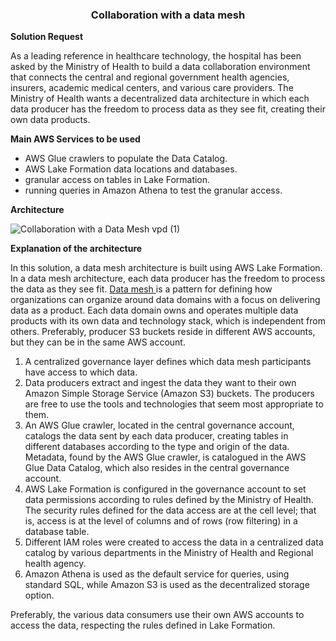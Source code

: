 **<h3><p align="center">Collaboration with a data mesh</p></h3>**

**Solution Request**

As a leading reference in healthcare technology, the hospital has been asked by the Ministry of Health to build a data collaboration environment that connects the central and regional government health agencies, insurers, academic medical centers, and various care providers. The Ministry of Health wants a decentralized data architecture in which each data producer has the freedom to process data as they see fit, creating their own data products.

**Main AWS Services to be used**

- AWS Glue crawlers to populate the Data Catalog.
- AWS Lake Formation data locations and databases.
- granular access on tables in Lake Formation.
- running queries in Amazon Athena to test the granular access.


**Architecture**

![Collaboration with a Data Mesh vpd (1)](https://github.com/user-attachments/assets/17bfeb37-6bcb-4a93-9ef3-5ec458d2a236)

**Explanation of the architecture**

In this solution, a data mesh architecture is built using AWS Lake Formation. In a data mesh architecture, each data producer has the freedom to process the data as they see fit. 
<ins> Data mesh </ins> is a pattern for defining how organizations can organize around data domains with a focus on delivering data as a product. Each data domain owns and operates multiple data products with its own data and technology stack, which is independent from others.
Preferably, producer S3 buckets reside in different AWS accounts, but they can be in the same AWS account.

1. A centralized governance layer defines which data mesh participants have access to which data. 
2. Data producers extract and ingest the data they want to their own Amazon Simple Storage Service (Amazon S3) buckets. The producers are free to use the tools and technologies that seem most appropriate to them. 
3. An AWS Glue crawler, located in the central governance account, catalogs the data sent by each data producer, creating tables in different databases according to the type and origin of the data. Metadata, found by the AWS Glue crawler, is catalogued in the AWS Glue Data Catalog, which also resides in the central governance account. 
4. AWS Lake Formation is configured in the governance account to set data permissions according to rules defined by the Ministry of Health. The security rules defined for the data access are at the cell level; that is, access is at the level of columns and of rows (row filtering) in a database table.
5. Different IAM roles were created to access the data in a centralized data catalog by various departments in the Ministry of Health and Regional health agency.
6. Amazon Athena is used as the default service for queries, using standard SQL, while Amazon S3 is used as the decentralized storage option.

Preferably, the various data consumers use their own AWS accounts to access the data, respecting the rules defined in Lake Formation. 


